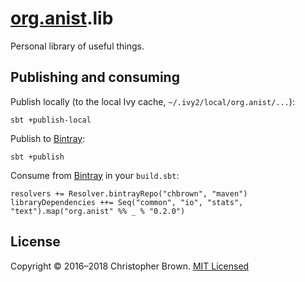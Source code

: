 # [org.anist](http://anist.org).lib

Personal library of useful things.


## Publishing and consuming

Publish locally (to the local Ivy cache, `~/.ivy2/local/org.anist/...`):

    sbt +publish-local

Publish to [Bintray](https://bintray.com/):

    sbt +publish

Consume from [Bintray](https://bintray.com/) in your `build.sbt`:

    resolvers += Resolver.bintrayRepo("chbrown", "maven")
    libraryDependencies ++= Seq("common", "io", "stats", "text").map("org.anist" %% _ % "0.2.0")


## License

Copyright © 2016–2018 Christopher Brown.
[MIT Licensed](https://chbrown.github.io/licenses/MIT/#2016-2018)
